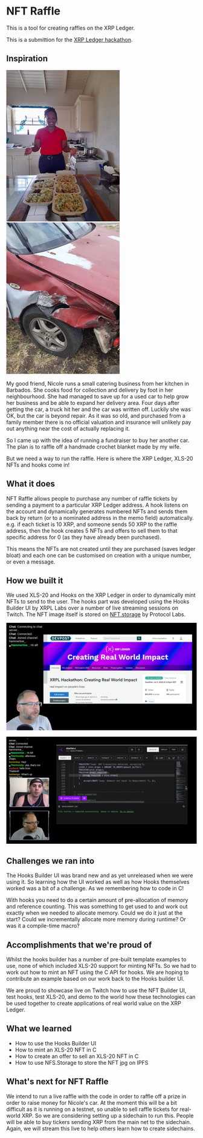 # NFT Raffle

This is a tool for creating raffles on the XRP Ledger.

This is a submittion for the [XRP Ledger hackathon](https://devpost.com/software/nft-raffle).

## Inspiration

![Nic's kitchen](https://raw.githubusercontent.com/hammertoe/nft_raffle/main/images/nicole-souse_small.jpeg) ![Nic's car crash](https://raw.githubusercontent.com/hammertoe/nft_raffle/main/images/nicole-car-crash_small.jpeg)

My good friend, Nicole runs a small catering business from her kitchen in Barbados. She cooks food for collection and delivery by foot in her neighbourhood. She had managed to save up for a used car to help grow her business and be able to expand her delivery area. Four days after getting the car, a truck hit her and the car was written off. Luckily she was OK, but the car is beyond repair. As it was so old, and purchased from a family member there is no official valuation and insurance will unlikely pay out anything near the cost of actually replacing it.

So I came up with the idea of running a fundraiser to buy her another car. The plan is to raffle off a handmade crochet blanket made by my wife. 

But we need a way to run the raffle. Here is where the XRP Ledger, XLS-20 NFTs and hooks come in!

## What it does

NFT Raffle allows people to purchase any number of raffle tickets by sending a payment to a particular XRP Ledger address. A hook listens on the account and dynamically generates numbered NFTs and sends them back by return (or to a nominated address in the memo field) automatically. e.g. if each ticket is 10 XRP, and someone sends 50 XRP to the raffle address, then the hook creates 5 NFTs and offers to sell them to that specific address for 0 (as they have already been purchased).

This means the NFTs are not created until they are purchased (saves ledger bloat) and each one can be customised on creation with a unique number, or even a message.

## How we built it

We used XLS-20 and Hooks on the XRP Ledger in order to dynamically mint NFTs to send to the user. The hooks part was developed using the Hooks Builder UI by XRPL Labs over a number of live streaming sessions on Twitch. The NFT image itself is stored on [NFT.storage](https://NFT.storage) by Protocol Labs.

[![Hackathon stream ep 1](https://raw.githubusercontent.com/hammertoe/nft_raffle/main/images/hackathon-ep1-image.jpg)](https://cinnamon.video/watch?v=889017736968012801)

[![Hackathon stream ep 2](https://raw.githubusercontent.com/hammertoe/nft_raffle/main/images/hackathon-ep2-image.jpg)](https://cinnamon.video/watch?v=889017736968012801)

## Challenges we ran into

The Hooks Builder UI was brand new and as yet unreleased when we were using it. So learning how the UI worked as well as how Hooks themselves worked was a bit of a challenge. As we remembering how to code in C!

With hooks you need to do a certain amount of pre-allocation of memory and reference counting. This was something to get used to and work out exactly when we needed to allocate memory. Could we do it just at the start? Could we incrementally allocate more memory during runtime? Or was it a compile-time macro?

## Accomplishments that we're proud of

Whilst the hooks builder has a number of pre-built template examples to use, none of which included XLS-20 support for minting NFTs. So we had to work out how to mint an NFT using the C API for hooks. We are hoping to contribute an example based on our work back to the Hooks builder UI.

We are proud to showcase live on Twitch how to use the NFT Builder UI, test hooks, test XLS-20, and demo to the world how these technologies can be used together to create applications of real world value on the XRP Ledger.

## What we learned

- How to use the Hooks Builder UI
- How to mint an XLS-20 NFT in C
- How to create an offer to sell an XLS-20 NFT in C
- How to use NFS.Storage to store the NFT jpg on IPFS

## What's next for NFT Raffle

We intend to run a live raffle with the code in order to raffle off a prize in order to raise money for Nicole's car. At the moment this will be a bit difficult as it is running on a testnet, so unable to sell raffle tickets for real-world XRP. So we are considering setting up a sidechain to run this. People will be able to buy tickers sending XRP from the main net to the sidechain. Again, we will stream this live to help others learn how to create sidechains.
